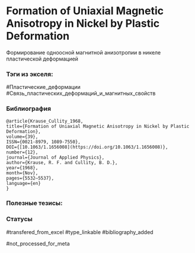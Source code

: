 # Formation of Uniaxial Magnetic Anisotropy in Nickel by Plastic Deformation

Формирование одноосной магнитной анизотропии в никеле пластической деформацией

### Тэги из экселя:
#Пластические_деформации
#Связь_пластических_деформаций_и_магнитных_свойств 

### Библиография
```
@article{Krause_Cullity_1968,
title={Formation of Uniaxial Magnetic Anisotropy in Nickel by Plastic Deformation},
volume={39},
ISSN={0021-8979, 1089-7550},
DOI={[10.1063/1.1656008](https://doi.org/10.1063/1.1656008)},
number={12},
journal={Journal of Applied Physics},
author={Krause, R. F. and Cullity, B. D.},
year={1968},
month={Nov},
pages={5532–5537},
language={en}
}
```

### Полезные тезисы:

### Статусы
#transfered_from_excel 
#type_linkable 
#bibliography_added

#not_processed_for_meta
